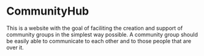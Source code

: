 # CommunityHub
This is a website with the goal of faciliting the creation and support of community groups in the simplest way possible. A community group should be easily able to communicate to each other and to those people that are over it. 
